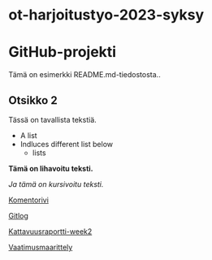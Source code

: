 # ot-harjoitustyo-2023-syksy

 # GitHub-projekti

Tämä on esimerkki README.md-tiedostosta..

## Otsikko 2

Tässä on tavallista tekstiä.

- A list
- Indluces different list below
  - lists

**Tämä on lihavoitu teksti.**

*Ja tämä on kursivoitu teksti.*

[Komentorivi](https://github.com/tammekasra/ot-harjoitustyo-2023-syksy/blob/main/laskarit/komentorivi.txt)



[Gitlog](https://github.com/tammekasra/ot-harjoitustyo-2023-syksy/blob/main/laskarit/gitlog.txt)


[Kattavuusraportti-week2](https://github.com/tammekasra/ot-harjoitustyo-2023-syksy/blob/main/laskarit/viikko2/coverage.JPG)


[Vaatimusmaarittely](https://github.com/tammekasra/ot-harjoitustyo-2023-syksy/blob/main/vaatimusmaarittely.md)

